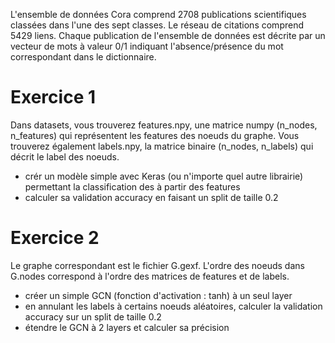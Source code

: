 L'ensemble de données Cora comprend 2708 publications scientifiques classées dans l'une des sept classes. Le réseau de citations comprend 5429 liens. Chaque publication de l'ensemble de données est décrite par un vecteur de mots à valeur 0/1 indiquant l'absence/présence du mot correspondant dans le dictionnaire.

Exercice 1
==========

Dans datasets, vous trouverez features.npy, une matrice numpy (n_nodes, n_features) qui représentent les features des noeuds du graphe.
Vous trouverez également labels.npy, la matrice binaire (n_nodes, n_labels) qui décrit le label des noeuds.
* crér un modèle simple avec Keras (ou n'importe quel autre librairie) permettant la classification des à partir des features
* calculer sa validation accuracy en faisant un split de taille 0.2


Exercice 2
==========

Le graphe correspondant est le fichier G.gexf. L'ordre des noeuds dans G.nodes correspond à l'ordre des matrices de features et de labels.
* créer un simple GCN (fonction d'activation : tanh) à un seul layer
* en annulant les labels à certains noeuds aléatoires, calculer la validation accuracy sur un split de taille 0.2
* étendre le GCN à 2 layers et calculer sa précision

